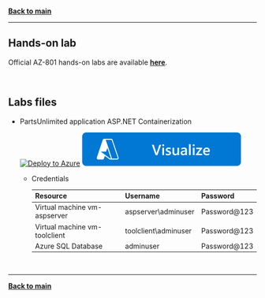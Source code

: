 <a id="top" />

<br/>


**[Back to main](./README.md)**

---

## Hands-on lab

Official AZ-801 hands-on labs are available **[here](https://microsoftlearning.github.io/AZ-801-Configuring-Windows-Server-Hybrid-Advanced-Services/)**.

<br/>

## Labs files


* PartsUnlimited application ASP.NET Containerization

    [![Deploy to Azure](https://aka.ms/deploytoazurebutton)](https://portal.azure.com/#create/Microsoft.Template/uri/https%3A%2F%2Fraw.githubusercontent.com%2Frramoscabral%2FAZ-801---Training---Configuring-Windows-Server-Hybrid-Advanced-Services%2Fmain%2Flabs%2Faspnet_containerization%2Ftemplate.json) [![Visualize](https://raw.githubusercontent.com/Azure/azure-quickstart-templates/master/1-CONTRIBUTION-GUIDE/images/visualizebutton.svg?sanitize=true)](http://armviz.io/#/?load=/https%3A%2F%2Fraw.githubusercontent.com%2Frramoscabral%2FAZ-801---Training---Configuring-Windows-Server-Hybrid-Advanced-Services%2Fmain%2Flabs%2Faspnet_containerization%2Ftemplate.json)

    * Credentials
    
        | Resource | Username | Password | 
        | --- | --- | --- | 
        | Virtual machine  vm-aspserver     |  aspserver\adminuser | Password@123 |
        | Virtual machine  vm-toolclient    |  toolclient\adminuser | Password@123 |
        | Azure SQL Database                | adminuser | Password@123 |




<br/>

---

**[Back to main](./README.md)**
